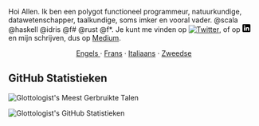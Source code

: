 Hoi Allen.  Ik ben een polygot functioneel programmeur, natuurkundige, datawetenschapper, taalkundige, soms imker en vooral vader. @scala @haskell @idris @f# @rust @f*.
Je kunt me vinden op [![Twitter][1.2]][1], of op [![LinkedIn][3.2]][3] en mijn schrijven, dus op [Medium](https://medium.com/@glottologist).

<p align="center">
  <a href="/README.md">Engels </a>
  ·
  <a href="/README_FR.md">Frans</a>
  ·
  <a href="/README_IT.md">Italiaans</a>
  ·
  <a href="/README_SV.md">Zweedse</a>
</p>


## GitHub Statistieken

![Glottologist's Meest Gerbruikte Talen](https://github-readme-stats.vercel.app/api/top-langs/?username=glottologist&count_private=true&layout=compact&langs_count=10&hide=html,css,javascript,dockerfile&theme=onedark)


![Glottologist's GitHub Statistieken](https://github-readme-stats.vercel.app/api?username=glottologist&show_icons=true&theme=onedark)


[1.2]: http://i.imgur.com/wWzX9uB.png (twitter icon)
[2.2]: http://i.imgur.com/9I6NRUm.png (github icon)
[3.2]: https://github.com/glottologist/glottologist/blob/main/linkedin-3-16.png (linkedin icon)

<!-- links to your social media accounts -->

[1]: https://twitter.com/theglottologist
[2]: https://github.com/Glottologist
[3]: https://www.linkedin.com/in/jasonridgwaytaylor/
[4]: https://medium.com/@glottologist




